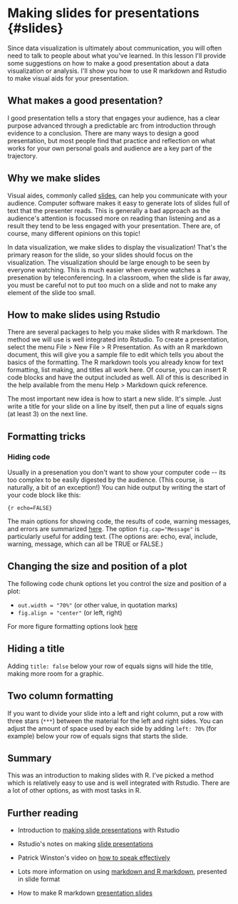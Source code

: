 # Making slides for presentations {#slides}



Since data visualization is ultimately about communication, you will often need to talk to people about what you've learned. In this lesson I'll provide some suggestions on how to make a good presentation about a data visualization or analysis. I'll show you how to use R markdown and Rstudio to make visual aids for your presentation.

## What makes a good presentation?

I good presentation tells a story that engages your audience, has a clear purpose advanced through a predictable arc from introduction through evidence to a conclusion. There are many ways to design a good presentation, but most people find that practice and reflection on what works for your own personal goals and audience are a key part of the trajectory. 

## Why we make slides

Visual aides, commonly called [slides](https://en.wikipedia.org/wiki/Presentation_slide), can help you communicate with your audience. Computer software makes it easy to generate lots of slides full of text that the presenter reads. This is generally a bad approach as the audience's attention is focussed more on reading than listening and as a result they tend to be less engaged with your presentation. There are, of course, many different opinions on this topic!

In data visualization, we make slides to display the visualization! That's the primary reason for the slide, so your slides should focus on the visualization. The visualization should be large enough to be seen by everyone watching. This is much easier when eveyone watches a presenation by teleconferencing. In a classroom, when the slide is far away, you must be careful not to put too much on a slide and not to make any element of the slide too small.

## How to make slides using Rstudio

There are several packages to help you make slides with R markdown. The method we will use is well integrated into Rstudio. To create a presentation, select the menu File > New File > R Presentation. As with an R markdown document, this will give you a sample file to edit which tells you about the basics of the formatting. The R markdown tools you already know for text formatting, list making, and titles all work here. Of course, you can insert R code blocks and have the output included as well. All of this is described in the help available from the menu Help > Markdown quick reference.

The most important new idea is how to start a new slide. It's simple. Just write a title for your slide on a line by itself, then put a line of equals signs (at least 3) on the next line.



## Formatting tricks

### Hiding code

Usually in a presenation you don't want to show your computer code -- its too complex to be easily digested by the audience. (This course, is naturally, a bit of an exception!) You can hide output by writing the start of your code block like this:

`{r echo=FALSE}`

The main options for showing code, the results of code, warning messages, and errors are summarized [here](https://rmarkdown.rstudio.com/lesson-3.html). The option `fig.cap="Message"` is particularly useful for adding text. (The options are: echo, eval, include, warning, message, which can all be TRUE or FALSE.)

## Changing the size and position of a plot

The following code chunk options let you control the size and position of a plot:

* `out.width = "70%"` (or other value, in quotation marks)
* `fig.align = "center"` (or left, right)

For more figure formatting options look [here]()

## Hiding a title

Adding `title: false` below your row of equals signs will hide the title, making more room for a graphic.

## Two column formatting

If you want to divide your slide into a left and right column, put a row with three stars (`***`) between the material for the left and right sides. You can adjust the amount of space used by each side by adding `left: 70%` (for example) below your row of equals signs that starts the slide.

## Summary

This was an introduction to making slides with R. I've picked a method which is relatively easy to use and is well integrated with Rstudio. There are a lot of other options, as with most tasks in R.

## Further reading

* Introduction to [making slide presentations](https://support.rstudio.com/hc/en-us/articles/200486468) with Rstudio
* Rstudio's notes on making [slide presentations](https://rmarkdown.rstudio.com/lesson-11.html)
* Patrick Winston's video on [how to speak effectively](https://www.youtube.com/watch?v=Unzc731iCUY)
* Lots more information on using [markdown and R markdown](https://slides.djnavarro.net/starting-rmarkdown/#1), presented in slide format

* How to make R markdown [presentation slides](https://codingclubuc3m.rbind.io/post/2019-09-24/)
